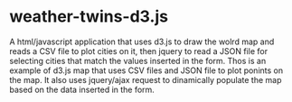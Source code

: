 # weather-twins-d3.js
A html/javascript application that uses d3.js to draw the wolrd map and reads a CSV file to plot cities on it, then  jquery to read a JSON file for selecting cities that match the values inserted in the form.
Thos is an example of d3.js map that uses CSV files and JSON file to plot ponints on the map.
It also uses jquery/ajax request to dinamically populate the map based on the data inserted in the form.
